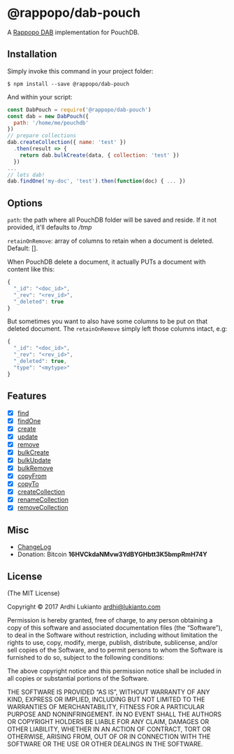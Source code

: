 # @rappopo/dab-pouch

A [Rappopo DAB](https://github.com/rappopo/dab) implementation for PouchDB.

## Installation

Simply invoke this command in your project folder:

```
$ npm install --save @rappopo/dab-pouch
```

And within your script:

```javascript
const DabPouch = require('@rappopo/dab-pouch')
const dab = new DabPouch({
  path: '/home/me/pouchdb'
})
// prepare collections
dab.createCollection({ name: 'test' })
  .then(result => {
    return dab.bulkCreate(data, { collection: 'test' })
  })
...
// lets dab!
dab.findOne('my-doc', 'test').then(function(doc) { ... })
```

## Options

`path`: the path where all PouchDB folder will be saved and reside. If it not provided, it'll defaults to */tmp*

`retainOnRemove`: array of columns to retain when a document is deleted. Default: []. 

When PouchDB delete a document, it actually PUTs a document with content like this:

```javascript
{
  "_id": "<doc_id>",
  "_rev": "<rev_id>",
  "_deleted": true
}
```

But sometimes you want to also have some columns to be put on that deleted document. The `retainOnRemove` simply left those columns intact, e.g:

```javascript
{
  "_id": "<doc_id>",
  "_rev": "<rev_id>",
  "_deleted": true,
  "type": "<mytype>"
}
```

## Features

* [x] [find](https://docs.rappopo.com/dab/method/find/)
* [x] [findOne](https://docs.rappopo.com/dab/method/find-one/)
* [x] [create](https://docs.rappopo.com/dab/method/create/)
* [x] [update](https://docs.rappopo.com/dab/method/update/)
* [x] [remove](https://docs.rappopo.com/dab/method/remove/)
* [x] [bulkCreate](https://docs.rappopo.com/dab/method/bulk-create/)
* [x] [bulkUpdate](https://docs.rappopo.com/dab/method/bulk-update/)
* [x] [bulkRemove](https://docs.rappopo.com/dab/method/bulk-remove/)
* [x] [copyFrom](https://docs.rappopo.com/dab/method/copy-from/)
* [x] [copyTo](https://docs.rappopo.com/dab/method/copy-to/)
* [x] [createCollection](https://docs.rappopo.com/dab/method/create-collection/)
* [x] [renameCollection](https://docs.rappopo.com/dab/method/rename-collection/)
* [x] [removeCollection](https://docs.rappopo.com/dab/method/remove-collection/)

## Misc

* [ChangeLog](CHANGELOG.md)
* Donation: Bitcoin **16HVCkdaNMvw3YdBYGHbtt3K5bmpRmH74Y**

## License

(The MIT License)

Copyright © 2017 Ardhi Lukianto <ardhi@lukianto.com>

Permission is hereby granted, free of charge, to any person obtaining a copy of this software and associated documentation files (the “Software”), to deal in the Software without restriction, including without limitation the rights to use, copy, modify, merge, publish, distribute, sublicense, and/or sell copies of the Software, and to permit persons to whom the Software is furnished to do so, subject to the following conditions:

The above copyright notice and this permission notice shall be included in all copies or substantial portions of the Software.

THE SOFTWARE IS PROVIDED “AS IS”, WITHOUT WARRANTY OF ANY KIND, EXPRESS OR IMPLIED, INCLUDING BUT NOT LIMITED TO THE WARRANTIES OF MERCHANTABILITY, FITNESS FOR A PARTICULAR PURPOSE AND NONINFRINGEMENT. IN NO EVENT SHALL THE AUTHORS OR COPYRIGHT HOLDERS BE LIABLE FOR ANY CLAIM, DAMAGES OR OTHER LIABILITY, WHETHER IN AN ACTION OF CONTRACT, TORT OR OTHERWISE, ARISING FROM, OUT OF OR IN CONNECTION WITH THE SOFTWARE OR THE USE OR OTHER DEALINGS IN THE SOFTWARE.